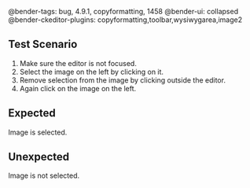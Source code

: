@bender-tags: bug, 4.9.1, copyformatting, 1458
@bender-ui: collapsed
@bender-ckeditor-plugins: copyformatting,toolbar,wysiwygarea,image2

## Test Scenario

1. Make sure the editor is not focused.
2. Select the image on the left by clicking on it.
3. Remove selection from the image by clicking outside the editor.
4. Again click on the image on the left.

## Expected

Image is selected.

## Unexpected

Image is not selected.

